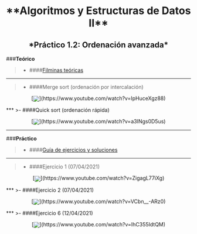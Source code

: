<h1 align="center" style="font-weight:bold;">**Algoritmos y Estructuras de Datos II**</h1>

<h2 align="center">*Práctico 1.2: Ordenación avanzada*</h2>

###**Teórico**
>- ####[Filminas teóricas](...)
***
>- ####Merge sort (ordenación por intercalación)
<p align="center">[<img src="https://img.youtube.com/vi/IpHuceXgz88/0.jpg" align="center">](https://www.youtube.com/watch?v=IpHuceXgz88)</p>
***
>- ####Quick sort (ordenación rápida)
<p align="center">[<img src="https://img.youtube.com/vi/a3INgs0D5us/0.jpg" align="center">](https://www.youtube.com/watch?v=a3INgs0D5us)</p>


***
###**Práctico**
>- ####[Guía de ejercicios y soluciones](...)
***
>- ####Ejercicio 1 (07/04/2021)
<p align="center">[<img src="https://img.youtube.com/vi/ZigagL77iXg/0.jpg" align="center">](https://www.youtube.com/watch?v=ZigagL77iXg)</p>
***
>- ####Ejercicio 2 (07/04/2021)
<p align="center">[<img src="https://img.youtube.com/vi/VCbn__-ARz0/0.jpg" align="center">](https://www.youtube.com/watch?v=VCbn__-ARz0)</p>
***
>- ####Ejercicio 6 (12/04/2021)
<p align="center">[<img src="https://img.youtube.com/vi/IhC355IdtQM/0.jpg" align="center">](https://www.youtube.com/watch?v=IhC355IdtQM)</p>